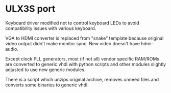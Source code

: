 # ULX3S port

Keyboard driver modified not to control keyboard LEDs
to avoid compatibility issues with various keyboard.

VGA to HDMI converter is replaced from "snake" template
because original video output didn't make monitor sync.
New video doesn't have hdmi-audio.

Except clock PLL generators, most (if not all) vendor specific
RAM/ROMs are converted to generic vhdl with python scripts
and other modules slightly adjusted to use new generic modules.

There is a script which unzips original archive, removes
unneed files and converts some binaries to generic vhdl.
